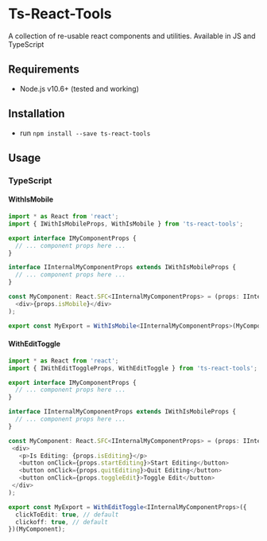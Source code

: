 
# Ts-React-Tools

A collection of re-usable react components and utilities. Available in JS and TypeScript

## Requirements

- Node.js v10.6+ (tested and working)

## Installation

- run `npm install --save ts-react-tools`

## Usage

### TypeScript

#### WithIsMobile

```typescript
import * as React from 'react';
import { IWithIsMobileProps, WithIsMobile } from 'ts-react-tools';

export interface IMyComponentProps {
  // ... component props here ...
}

interface IInternalMyComponentProps extends IWithIsMobileProps {
  // ... component props here ...
}

const MyComponent: React.SFC<IInternalMyComponentProps> = (props: IInternalMyComponentProps) => (
  <div>{props.isMobile}</div>
);

export const MyExport = WithIsMobile<IInternalMyComponentProps>(MyComponent);
```

#### WithEditToggle

```typescript
import * as React from 'react';
import { IWithEditToggleProps, WithEditToggle } from 'ts-react-tools';

export interface IMyComponentProps {
  // ... component props here ...
}

interface IInternalMyComponentProps extends IWithIsMobileProps {
  // ... component props here ...
}

const MyComponent: React.SFC<IInternalMyComponentProps> = (props: IInternalMyComponentProps) => (
 <div>
   <p>Is Editing: {props.isEditing}</p>
   <button onClick={props.startEditing}>Start Editing</button>
   <button onClick={props.quitEditing}>Quit Editing</button>
   <button onClick={props.toggleEdit}>Toggle Edit</button>
 </div>
);

export const MyExport = WithEditToggle<IInternalMyComponentProps>({
  clickToEdit: true, // default
  clickoff: true, // default
})(MyComponent);
```
